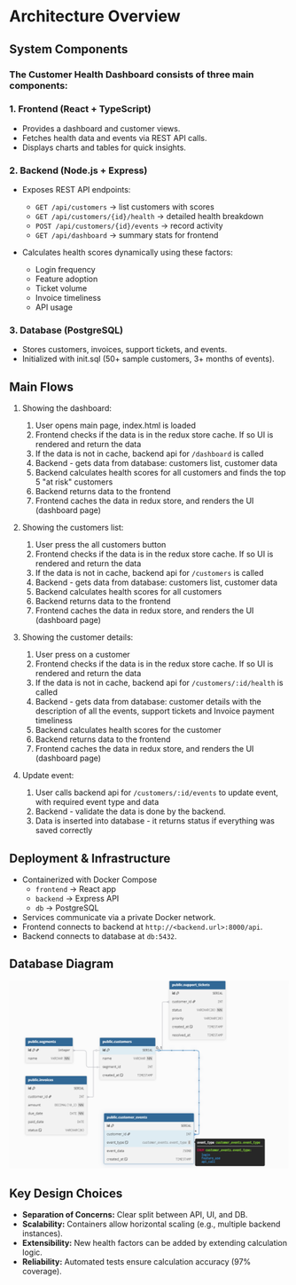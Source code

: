# Architecture Overview
## System Components

### The Customer Health Dashboard consists of three main components:

### 1. Frontend (React + TypeScript)

- Provides a dashboard and customer views.
- Fetches health data and events via REST API calls.
- Displays charts and tables for quick insights.

### 2. Backend (Node.js + Express)
  
- Exposes REST API endpoints:
  - `GET /api/customers` → list customers with scores
  - `GET /api/customers/{id}/health` → detailed health breakdown
  - `POST /api/customers/{id}/events` → record activity
  - `GET /api/dashboard` → summary stats for frontend

- Calculates health scores dynamically using these factors:
  - Login frequency
  - Feature adoption
  - Ticket volume
  - Invoice timeliness
  - API usage

### 3. Database (PostgreSQL)

- Stores customers, invoices, support tickets, and events.
- Initialized with init.sql (50+ sample customers, 3+ months of events).

## Main Flows
1. Showing the dashboard:
   1. User opens main page, index.html is loaded
   2. Frontend checks if the data is in the redux store cache. 
   If so UI is rendered and return the data
   3. If the data is not in cache, backend api for `/dashboard` is called
   4. Backend - gets data from database: customers list, customer data
   5. Backend calculates health scores for all customers and finds the top 5 "at risk" customers
   6. Backend returns data to the frontend
   7. Frontend caches the data in redux store, and renders the UI (dashboard page)
   
2. Showing the customers list:
   1.  User press the all customers button
   2.  Frontend checks if the data is in the redux store cache. 
   If so UI is rendered and return the data
   3.  If the data is not in cache, backend api for `/customers` is called
   4.  Backend - gets data from database: customers list, customer data
   5.  Backend calculates health scores for all customers
   6.  Backend returns data to the frontend
   7.  Frontend caches the data in redux store, and renders the UI (dashboard page)

3. Showing the customer details:
   1.  User press on a customer
   2.  Frontend checks if the data is in the redux store cache. 
   If so UI is rendered and return the data
   3.  If the data is not in cache, backend api for `/customers/:id/health` is called
   4.  Backend - gets data from database: customer details with the description of all the events, support tickets and Invoice payment timeliness
   5.  Backend calculates health scores for the customer
   6.  Backend returns data to the frontend
   7.  Frontend caches the data in redux store, and renders the UI (dashboard page)

4. Update event:
   1.  User calls backend api for `/customers/:id/events` to update event, with required event type and data
   2.  Backend - validate the data is done by the backend.
   3.  Data is inserted into database - it returns status if everything was saved correctly
  
## Deployment & Infrastructure

- Containerized with Docker Compose
  - `frontend` → React app
  - `backend` → Express API
  - `db` → PostgreSQL
- Services communicate via a private Docker network.
- Frontend connects to backend at `http://<backend.url>:8000/api`.
- Backend connects to database at `db:5432`.


## Database Diagram

![Database design](dbDesign.png)

## Key Design Choices

- **Separation of Concerns:** Clear split between API, UI, and DB.
- **Scalability:** Containers allow horizontal scaling (e.g., multiple backend instances).
- **Extensibility:** New health factors can be added by extending calculation logic.
- **Reliability:** Automated tests ensure calculation accuracy (97% coverage).